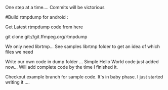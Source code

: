 One step at a time.... 
Commits will be victorious  

#Build rtmpdump for android :

Get Latest rtmpdump code from here

git clone git://git.ffmpeg.org/rtmpdump

We only need librtmp... See samples librtmp folder to get an idea of which files we need

Write our own code in dump folder ... Simple Hello World code just added now... Will add complete code by the time I finished it.

Checkout example branch for sample code. It's in baby phase. I just started writing it ....
